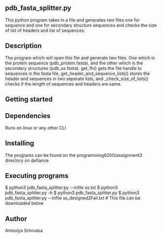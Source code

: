 ## pdb_fasta_splitter.py
This python program takes in a file and generates two files one for sequence and one for secondary structure sequences and checks the size of list of headers and list of sequences.
## Description
The program which will open this file and generate two files. One which is the protein sequence (pdb_protein.fasta), and the other which is the secondary structures (pdb_ss.fasta). 
get_fh() gets the file handle to sequences in the fasta file, get_header_and_sequence_lists() stores the header and sequences in two seperate lists, and _check_size_of_lists() checks if the length of sequences and headers are same.
## Getting started

## Dependencies

Runs on linux or any other CLI

## Installing

The programs can be found on the programming6200/assignment3 directory on defiance

## Executing programs

$ python3 pdb_fasta_splitter.py --infile ss.txt
$ python3 pdb_fasta_splitter.py -h 
$ python3 pdb_fasta_splitter.py
$ python3 pdb_fasta_splitter.py --infile ss_designed2Fail.txt # This file can be downloaded below

## Author
Amoolya Srinivasa
